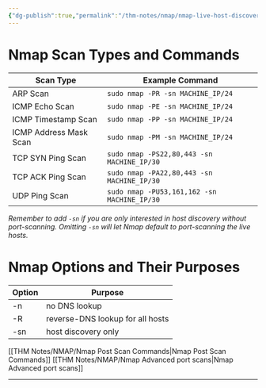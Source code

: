 ```yaml
---
{"dg-publish":true,"permalink":"/thm-notes/nmap/nmap-live-host-discovery/","title":"Live Host Discovery - NMAP","tags":["nmap","information-gathering"]}
---
```


# Nmap Scan Types and Commands

| Scan Type              | Example Command                             |
| ---------------------- | ------------------------------------------- |
| ARP Scan               | `sudo nmap -PR -sn MACHINE_IP/24`           |
| ICMP Echo Scan         | `sudo nmap -PE -sn MACHINE_IP/24`           |
| ICMP Timestamp Scan    | `sudo nmap -PP -sn MACHINE_IP/24`           |
| ICMP Address Mask Scan | `sudo nmap -PM -sn MACHINE_IP/24`           |
| TCP SYN Ping Scan      | `sudo nmap -PS22,80,443 -sn MACHINE_IP/30`  |
| TCP ACK Ping Scan      | `sudo nmap -PA22,80,443 -sn MACHINE_IP/30`  |
| UDP Ping Scan          | `sudo nmap -PU53,161,162 -sn MACHINE_IP/30` |

*Remember to add `-sn` if you are only interested in host discovery without port-scanning. Omitting `-sn` will let Nmap default to port-scanning the live hosts.*

# Nmap Options and Their Purposes

| Option | Purpose                          |
|--------|----------------------------------|
| -n     | no DNS lookup                    |
| -R     | reverse-DNS lookup for all hosts |
| -sn    | host discovery only              |

[[THM Notes/NMAP/Nmap Post Scan Commands\|Nmap Post Scan Commands]]
[[THM Notes/NMAP/Nmap Advanced port scans\|Nmap Advanced port scans]]

-----
